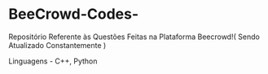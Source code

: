 # BeeCrowd-Codes-
Repositório Referente às Questões Feitas na Plataforma Beecrowd!( Sendo Atualizado Constantemente )

Linguagens - C++, Python
